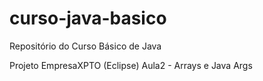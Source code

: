 # curso-java-basico
Repositório do Curso Básico de Java

Projeto EmpresaXPTO (Eclipse)
Aula2 - Arrays e Java Args
